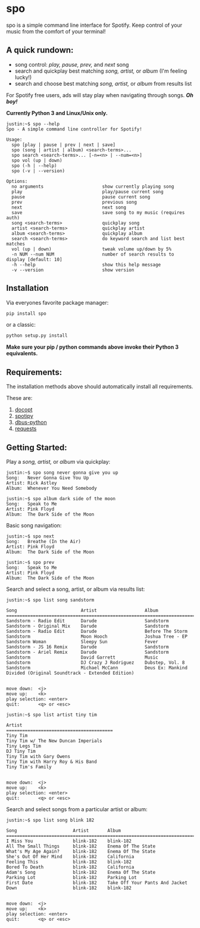 # spo

spo is a simple command line interface for Spotify.  Keep control of your music from the comfort of your terminal!

## A quick rundown:
*  song control: _play, pause, prev,_ and _next_ song
*  search and quickplay best matching _song, artist,_ or _album_ (I'm feeling lucky!)
*  search and choose best matching _song, artist,_ or _album_ from results list

For Spotify free users, ads will stay play when navigating through songs.  **_Oh boy!_**

**Currently Python 3 and Linux/Unix only.**

```
justin:~$ spo --help
Spo - A simple command line controller for Spotify!

Usage:
  spo [play | pause | prev | next | save]
  spo (song | artist | album) <search-terms>...
  spo search <search-terms>... [-n=<n> | --num=<n>]
  spo vol (up | down)
  spo (-h | --help)
  spo (-v | --version)

Options:
  no arguments                      show currently playing song
  play                              play/pause current song
  pause                             pause current song
  prev                              previous song
  next                              next song
  save                              save song to my music (requires auth)
  song <search-terms>               quickplay song
  artist <search-terms>             quickplay artist
  album <search-terms>              quickplay album
  search <search-terms>             do keyword search and list best matches
  vol (up | down)                   tweak volume up/down by 5%
  -n NUM --num NUM                  number of search results to display [default: 10]
  -h --help                         show this help message
  -v --version                      show version
```

## Installation

Via everyones favorite package manager:

```python
pip install spo
```
or a classic:
```python
python setup.py install
```
**Make sure your pip / python commands above invoke their Python 3 equivalents.**

## Requirements:

The installation methods above should automatically install all requirements.  

These are:
1. [docopt](https://github.com/docopt/docopt)
2. [spotipy](https://github.com/plamere/spotipy)
3. [dbus-python](https://pypi.python.org/pypi/dbus-python/)
4. [requests](https://github.com/kennethreitz/requests)

## Getting Started:

Play a _song, artist,_ or _album_ via quickplay:

```
justin:~$ spo song never gonna give you up
Song:	Never Gonna Give You Up
Artist:	Rick Astley
Album:	Whenever You Need Somebody
```

```
justin:~$ spo album dark side of the moon
Song:	Speak to Me
Artist:	Pink Floyd
Album:	The Dark Side of the Moon
```

Basic song navigation:

```
justin:~$ spo next
Song:	Breathe (In the Air)
Artist:	Pink Floyd
Album:	The Dark Side of the Moon
```

```
justin:~$ spo prev
Song:	Speak to Me
Artist:	Pink Floyd
Album:	The Dark Side of the Moon
```

Search and select a song, artist, or album via results list:

```
justin:~$ spo list song sandstorm

Song                        Artist                  Album                                                                
=========================================================================================================================
Sandstorm - Radio Edit      Darude                  Sandstorm                                                            
Sandstorm - Original Mix    Darude                  Sandstorm                                                            
Sandstorm - Radio Edit      Darude                  Before The Storm                                                     
Sandstorm                   Moon Hooch              Joshua Tree - EP                                                     
Sandstorm Woman             Sleepy Sun              Fever                                                                
Sandstorm - JS 16 Remix     Darude                  Sandstorm                                                            
Sandstorm - Ariel Remix     Darude                  Sandstorm                                                            
Sandstorm                   David Garrett           Music                                                                
Sandstorm                   DJ Crazy J Rodriguez    Dubstep, Vol. 8                                                      
Sandstorm                   Michael McCann          Deus Ex: Mankind Divided (Original Soundtrack - Extended Edition)    


move down:	<j>
move up:	<k>
play selection:	<enter>
quit:		<q> or <esc>
```

```
justin:~$ spo list artist tiny tim

Artist                                  
========================================
Tiny Tim                                
Tiny Tim w/ The New Duncan Imperials    
Tiny Legs Tim                           
DJ Tiny Tim                             
Tiny Tim with Gary Owens                
Tiny Tim with Harry Roy & His Band      
Tiny Tim's Family                       


move down:	<j>
move up:	<k>
play selection:	<enter>
quit:		<q> or <esc>
```

Search and select songs from a particular artist or album:

```
justin:~$ spo list song blink 182

Song                     Artist       Album                             
========================================================================
I Miss You               blink-182    blink-182                         
All The Small Things     blink-182    Enema Of The State                
What's My Age Again?     blink-182    Enema Of The State                
She's Out Of Her Mind    blink-182    California                        
Feeling This             blink-182    blink-182                         
Bored To Death           blink-182    California                        
Adam's Song              blink-182    Enema Of The State                
Parking Lot              blink-182    Parking Lot                       
First Date               blink-182    Take Off Your Pants And Jacket    
Down                     blink-182    blink-182                         


move down:	<j>
move up:	<k>
play selection:	<enter>
quit:		<q> or <esc>
```
